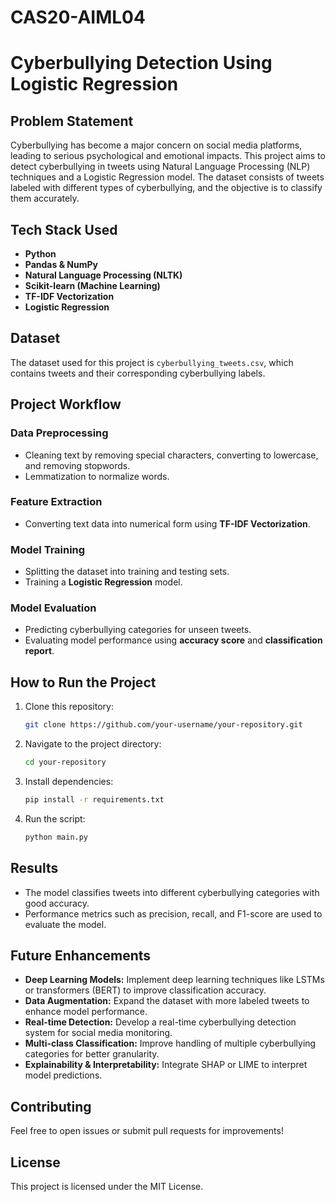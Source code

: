 # CAS20-AIML04

# Cyberbullying Detection Using Logistic Regression

## Problem Statement
Cyberbullying has become a major concern on social media platforms, leading to serious psychological and emotional impacts. This project aims to detect cyberbullying in tweets using Natural Language Processing (NLP) techniques and a Logistic Regression model. The dataset consists of tweets labeled with different types of cyberbullying, and the objective is to classify them accurately.

## Tech Stack Used
- **Python**
- **Pandas & NumPy**
- **Natural Language Processing (NLTK)**
- **Scikit-learn (Machine Learning)**
- **TF-IDF Vectorization**
- **Logistic Regression**

## Dataset
The dataset used for this project is `cyberbullying_tweets.csv`, which contains tweets and their corresponding cyberbullying labels.

## Project Workflow

### Data Preprocessing
- Cleaning text by removing special characters, converting to lowercase, and removing stopwords.
- Lemmatization to normalize words.

### Feature Extraction
- Converting text data into numerical form using **TF-IDF Vectorization**.

### Model Training
- Splitting the dataset into training and testing sets.
- Training a **Logistic Regression** model.

### Model Evaluation
- Predicting cyberbullying categories for unseen tweets.
- Evaluating model performance using **accuracy score** and **classification report**.

## How to Run the Project
1. Clone this repository:
   ```bash
   git clone https://github.com/your-username/your-repository.git
   ```
2. Navigate to the project directory:
   ```bash
   cd your-repository
   ```
3. Install dependencies:
   ```bash
   pip install -r requirements.txt
   ```
4. Run the script:
   ```bash
   python main.py
   ```

## Results
- The model classifies tweets into different cyberbullying categories with good accuracy.
- Performance metrics such as precision, recall, and F1-score are used to evaluate the model.

## Future Enhancements
- **Deep Learning Models:** Implement deep learning techniques like LSTMs or transformers (BERT) to improve classification accuracy.
- **Data Augmentation:** Expand the dataset with more labeled tweets to enhance model performance.
- **Real-time Detection:** Develop a real-time cyberbullying detection system for social media monitoring.
- **Multi-class Classification:** Improve handling of multiple cyberbullying categories for better granularity.
- **Explainability & Interpretability:** Integrate SHAP or LIME to interpret model predictions.

## Contributing
Feel free to open issues or submit pull requests for improvements!

## License
This project is licensed under the MIT License.

